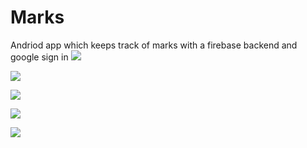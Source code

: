# Marks
 Andriod app which keeps track of marks with a firebase backend and google sign in
![](https://lh3.googleusercontent.com/KVqanWLQueR1izwmZQuwnbOFpVazmB-LLtEjXtP_nAT4bvzQIkMBEzYuhfhPGZbAMu0WyvKbIcNuKHFi35ctl5QnCKlBzaAqtYJ4Jr1XEljobERX_DHsyyt9HwFsStGgAyM7ryAJGFxAc_eI9_IsPAA_bOhYX0AMD6062Xv7Qs-dXAy2u6weVfwk0_G7ziCJWE2zA6Pp7z2yYjEbfAhkAnEhwiqOsfpP-Fsi8ZwfG824QQtiFZI8xwRD7lyfCSCahtcVzS5b-gYfboZPTBZU9F-ewRKP6l8A_xJ8AnraGx4Db99J7QdQ4BfDouywbGdjbH623mIl7dN_Oqg26Q1Gn9-goJfs5LSEICwMCjF0wP_o0Q5VkSdcEcZzY2nqVqDj9v4YjAVJ-1vuBtJj-9gfQG5PtNum4W6WCClh3C4rjQd9o6S4VxJDxM2ZeBUJpCMkoWihi_4ckWcL5AAnDHuBiM_X6qc4e7mEsJK-HgDacrQDNMEJj677vcX6raDSIxIaHux2Mh8xDaOeJULmwf6MpK0d3CDJHcdl_jZtgg7x0K-4oaGC6rz5HyMqoTvtJITMypsSsfhgzg2nKwp3Si99krx60kJ9YQ68HRrvUGc9z5LsSsGGJhD38fwLPFnv4BR_-vN_fblL79CkMr9w04VUG71MBSGCv4dztY10POrjiIGnxT1LRCipazHJwc1l9LhQciO5yk-v_ba6AiCeNizLSqwPs-KEVNa-4LEYLZh8aKkNnDGX_A=w435-h943-no)

![](https://lh3.googleusercontent.com/IeFvi8cN0a_0qKU4QrSRMfGcpiiAdmps_T7z-y2Fat19hx45THkSvsD8upwPgdDhVNCsPQ6n-tSnguJEI3pEvZBJwOlfHODT6JHaB29FLWkMFK8RmiDAPUXqgJlwFX4JPrebQ3Q0O0v4o9rcXzAKHXyNOsEzyVYYl5EoPamwvO9VHozD7aXhmi2qQTaRLGchO-GOxuR9GUkKcBTmObaadZIjzhuRhST9h8dGAvfqjeQfbOc_L4Gv49_VzR9GNVsw_-WFk-G7hSCNs1-4WK6xFeG4H6k2Fi3YTku7dmzbwDpO5_E-BxI339GUh0B4XQejXXZxKL1mzuanUUwHhCDW6_nq32Nh5OX18ZKzM_T8T2JMB5ajHmyb_UNPZw4qi9HDsb_APe3-68ETHCQKlkNaOoXOEFJC32uEEl5rGiszjctiIgBIG_W9QwHNH5odRjvn0iQbuBHIyMruBnz91EmpLoAf0ovLPtROteKbgc6-jpIOW_qLbqnAx0ZB8dCbmShBq8GGoPr_8a6USI-BVwgazx78mY0kAtdUHE0G1clNuRQBrKqeg49AyObne1cbycldyMPx5IEVTwt8XxoelYGRmPNFmT-Wh0pZb8WtCijKOguBL0HU9bnpy6M14T7XDUUXI7xiCBSBcQQdlkWHdZVQSgtlpa-2GHGLyVV0FK9ZuwfG9T7o_cGFoHJhtb9qTIGQ3ENOFQqbWcIG08oaUJqUmLnW15rQBYf8IXhAEr0AL8ziAXDSYA=w435-h943-no)

![](https://lh3.googleusercontent.com/wwrm_3PmIjtQiW-AAI8W2eYiAE0cb2pa0hU5LZZGBc8-QwHFaZ32DDmlmk0u0DkZkAkoSBm0lXy448uGeiHT_6L-zSlfu5Rb0URx_g0iOkFT7OteDGdroyHpvbVC_P_pFnyRp2ckJkZWxcr-Cd5CcohSHn3sqw-DZpGOArWtyjUkRocvHAAWR-QTwO0vOhbTbWkG6kzJpgWKnTQlH3fKfmmKzkkknNl9NUYZk-oQ0c-bLEL6PUCvUCVNdut0lD9365zjzmpAFDUKROhId18w4koU9-RcJfLKBAn-uwUBwnLXDImI2HT01_W33dmFAqavb_S5K9bV4g31PkvWOTe__YWFapCNCdJDH3E8NwAX5anzGeZhQ1foF0ak5SqI83AVcvSkzX6Nc9ZQ8SzQF1aX5zd1VVTgp2Nljy08Y7PCnSRI3QX-OBACXtAtAvIPLJqsOnRT4ZrVqkNjGxVkLkTHH41o9mLFrEIyh8DUPWe2rLTU9FES_Ho8697vG5UD1zm2hSa_O7Ub7vHRUaEopdzXFIAHz_YHmxohIfoyp_ZKO2nes14aDMUNgcR4ZPJi2-F5qHYA3Sx8DFlkEawQ8f4nCtIKzkpHZsE2iBk9t_ypoCFHC2upjD1ftrJPhXcLGNqlUuPihIROC1kF4lavAjXPZQ6k_6c7VlSvTpg2dPFKwLU1-83ajkExXWubyEtoTSzzHuvMDMvkmVORxCGJqv3PtgU3A6vjTsCYdTi1W1g-auhw_c-Z0w=w435-h943-no)

![](https://lh3.googleusercontent.com/ttGpkQuO-fbCfcARNFk-gpZnL3VihFWn6rqB5B5Qlz9LfNZU0piAbiYB0Cd4CzDFRb4XQbtp8mEMz2fqhwbgfY8rKmBxqPxgCKZVBC1i02xYcLz5fBGC_dLyh95NexT58mTrlcT5K7WsCGnDNpknNW0_Tz9HTIGBwVGvfFgIdDR5uGX1tWgqh61K-_RA6dklfeRqCHFZ1YS8IdorDLXLNblWdvzqJ_6mxhNj5WP-ioPGNW2xaRGtflKP-bSt7RHK2QGaS2YhTJDEkAcNYBLkR14odCD8Wseoh9OdX5TGaAbm0ffa0LUJz1NS6NdTUkaF5fMJ3luR-vC2sJRmS-u_b1cH51M7NYMixZ91az8U7VOZ1QcKNBYxWSdXfbtFIAyW30U-vo2RNW8SkCQiykrwDKRzhjrUFFWzC1-PQue7ITGAFtdfWSEY0VZ5NH2rRQChLFTViRkyu4TkDqVdWmesF4yMW20Hsn17J4JfGSve8cc673jSxDGnYMN1cy-4rvIXj0H5SqJ3qeop1mQTCIinq5204EMAyV0ceWCT_b87H4HQbfvtl7ieHMeLTE9L0F0wRaMb9rre_egbxBkVT7BnzNfxVe3vsYTwy54xQluSMYJMHUwwp88x6Ze-tvIc3UJd4plylRQpT6iyoVBe7FgJBzIGlcDlQBoNU0cvkJh-jgwgfc8NiUKS5pDjcQrF-io8_xndnxBmami2IEzqmuWFO_Z0bJGSoMkPSLPALrcbnMQxN_DtMQ=w435-h943-no)

![](https://lh3.googleusercontent.com/ldsLiSC3c1cpIk4LAzAAl6m8OnC-KAqH5r1ypb-Bkuc5Df75H5s-C_yxw9ksloiOUDjYwSd72Z7hGDrYCJ5LmCXjZdmM05yxJ-I1o8wLvSpHjNL80cZphtJIPzzMAb61cUHXvQI6ecsYdI8-RQFQL6zjPn8sAYKXtpHdI-MQEQg5NERCIIZiPoRu_bsP3RKPm0ghiydLXugDYtNcmNcGQTaUYBm0PjqpbBXxkQVU7TkrVhgKEcHIMOFXf9bUHq6XhpTixazkHD8SgM7Qc3xdu4_veyndxSutWJEu9614GoL6MZDgYf-OkgAt2ekRf1RNIaFYCL9pqUHlrlCZCWFUlUXJA4qRJp2Ke52Z5txFiyeGHQPieJF1J2uHXczhVWMu2HZG_AcFFOadx5bMbDdhcxx-VATo5zMl9bhCurQLE0ro_QsiUk-6dQ7LQ1AEm1oCpj8KEQ6irKktAAIvDjC6oC2jtqF4WD08_V3c5zlV_vHU2cQM5b4i631HGVFezhAqv-kknVEXdVMHczsbgBa7-lHSOEp9gcnpaZRahAORKtWN3UUvgBSmjOXOC_fNGDKwhDadJIQgzH0xRwlmhSzKeHc67jNqpk1cSt1u6pf7WGvIlOK18z14btzZg1GdCWeabdfEY8rvmPNiUhIGcYq8y30eRyp2I2wy4JOorbEPDXY_Zp4hvF6ZunIOVDI-orFP_1y7K2BHRHQUFllVbYlsKElZ0CtS6CL-Cj6qaNY-j7yYiuxKGA=w435-h943-no)
